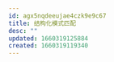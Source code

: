 ```yaml
---
id: agx5nqdeeujae4czk9e9c67
title: 结构化模式匹配
desc: ""
updated: 1660319125884
created: 1660319119340
---
```

